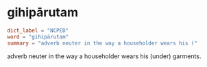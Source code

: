 # gihipārutam

``` toml
dict_label = "NCPED"
word = "gihipārutam"
summary = "adverb neuter in the way a householder wears his ("
```

adverb neuter in the way a householder wears his (under) garments.

